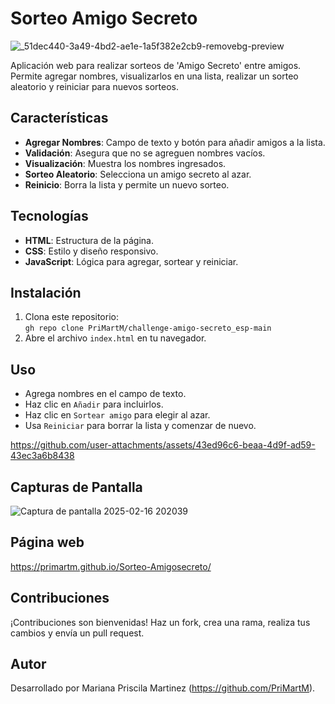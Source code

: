 # Sorteo Amigo Secreto

![_51dec440-3a49-4bd2-ae1e-1a5f382e2cb9-removebg-preview](https://github.com/user-attachments/assets/9d0af34c-a3e1-4b87-b654-39fba10ab6ba)

Aplicación web para realizar sorteos de 'Amigo Secreto' entre amigos. Permite agregar nombres, visualizarlos en una lista, realizar un sorteo aleatorio y reiniciar para nuevos sorteos.

## Características
- **Agregar Nombres**: Campo de texto y botón para añadir amigos a la lista.
- **Validación**: Asegura que no se agreguen nombres vacíos.
- **Visualización**: Muestra los nombres ingresados.
- **Sorteo Aleatorio**: Selecciona un amigo secreto al azar.
- **Reinicio**: Borra la lista y permite un nuevo sorteo.

## Tecnologías
- **HTML**: Estructura de la página.
- **CSS**: Estilo y diseño responsivo.
- **JavaScript**: Lógica para agregar, sortear y reiniciar.

## Instalación
1. Clona este repositorio:  
   `gh repo clone PriMartM/challenge-amigo-secreto_esp-main`
2. Abre el archivo `index.html` en tu navegador.

## Uso
- Agrega nombres en el campo de texto.
- Haz clic en `Añadir` para incluirlos.
- Haz clic en `Sortear amigo` para elegir al azar.
- Usa `Reiniciar` para borrar la lista y comenzar de nuevo.






https://github.com/user-attachments/assets/43ed96c6-beaa-4d9f-ad59-43ec3a6b8438







## Capturas de Pantalla

![Captura de pantalla 2025-02-16 202039](https://github.com/user-attachments/assets/b7d211b9-9aa7-4722-8b05-25d34bb449b9)

## Página web
https://primartm.github.io/Sorteo-Amigosecreto/

## Contribuciones
¡Contribuciones son bienvenidas! Haz un fork, crea una rama, realiza tus cambios y envía un pull request.

## Autor
Desarrollado por Mariana Priscila Martinez (https://github.com/PriMartM).
